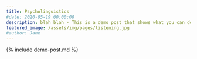 ```yaml
---
title: Psycholinguistics
#date: 2020-05-19 00:00:00
description: blah blah - This is a demo post that shows what you can do inside portfolio and blog posts. We’ve included everything you need to create engaging posts and case studies to show off your work in a beautiful way.
featured_image: /assets/img/pages/listening.jpg
#author: Jane
---
```


{% include demo-post.md %}